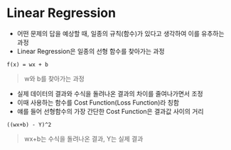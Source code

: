 # Linear Regression

- 어떤 문제의 답을 예상할 때, 일종의 규칙(함수)가 있다고 생각하여 이를 유추하는 과정
- Linear Regression은 일종의 선형 함수를 찾아가는 과정

```
f(x) = wx + b
```
> w와 b를 찾아가는 과정

- 실제 데이터의 결과와 수식을 돌려나온 결과의 차이를 줄여나가면서 조정
- 이때 사용하는 함수를 Cost Function(Loss Function)라 칭함
- 얘를 들어 선형함수의 가장 간단한 Cost Function은 결과값 사이의 거리

```
((wx+b) - Y)^2
```
> wx+b는 수식을 돌려나온 결과, Y는 실제 결과
